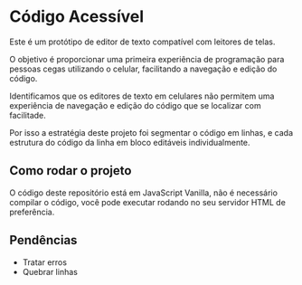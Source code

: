 # Código Acessível

Este é um protótipo de editor de texto compatível com leitores de telas.

O objetivo é proporcionar uma primeira experiência de programação para pessoas cegas utilizando o celular, facilitando a navegação e edição do código.

Identificamos que os editores de texto em celulares não permitem uma experiência de navegação e edição do código que se localizar com facilitade.

Por isso a estratégia deste projeto foi segmentar o código em linhas, e cada estrutura do código da linha em bloco editáveis individualmente.

## Como rodar o projeto

O código deste repositório está em JavaScript Vanilla, não é necessário compilar o código, você pode executar rodando no seu servidor HTML de preferência.

## Pendências

- Tratar erros
- Quebrar linhas